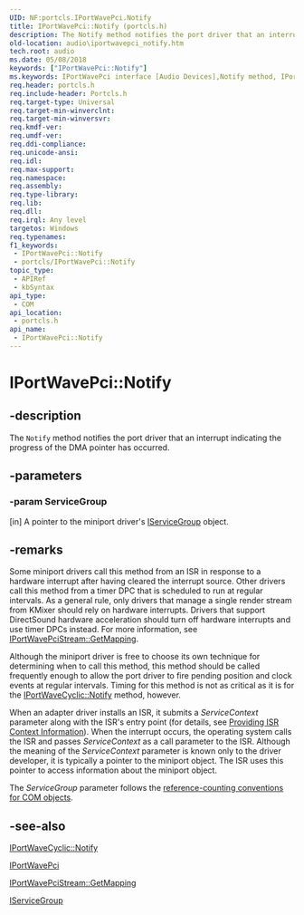 ```yaml
---
UID: NF:portcls.IPortWavePci.Notify
title: IPortWavePci::Notify (portcls.h)
description: The Notify method notifies the port driver that an interrupt indicating the progress of the DMA pointer has occurred.
old-location: audio\iportwavepci_notify.htm
tech.root: audio
ms.date: 05/08/2018
keywords: ["IPortWavePci::Notify"]
ms.keywords: IPortWavePci interface [Audio Devices],Notify method, IPortWavePci.Notify, IPortWavePci::Notify, Notify, Notify method [Audio Devices], Notify method [Audio Devices],IPortWavePci interface, audio.iportwavepci_notify, audmp-routines_5b988b85-05d1-4a66-b04d-fdd21dcf0310.xml, portcls/IPortWavePci::Notify
req.header: portcls.h
req.include-header: Portcls.h
req.target-type: Universal
req.target-min-winverclnt: 
req.target-min-winversvr: 
req.kmdf-ver: 
req.umdf-ver: 
req.ddi-compliance: 
req.unicode-ansi: 
req.idl: 
req.max-support: 
req.namespace: 
req.assembly: 
req.type-library: 
req.lib: 
req.dll: 
req.irql: Any level
targetos: Windows
req.typenames: 
f1_keywords:
 - IPortWavePci::Notify
 - portcls/IPortWavePci::Notify
topic_type:
 - APIRef
 - kbSyntax
api_type:
 - COM
api_location:
 - portcls.h
api_name:
 - IPortWavePci::Notify
---
```


# IPortWavePci::Notify


## -description

The <code>Notify</code> method notifies the port driver that an interrupt indicating the progress of the DMA pointer has occurred.

## -parameters

### -param ServiceGroup 

[in]
A pointer to the miniport driver's <a href="/windows-hardware/drivers/ddi/portcls/nn-portcls-iservicegroup">IServiceGroup</a> object.

## -remarks

Some miniport drivers call this method from an ISR in response to a hardware interrupt after having cleared the interrupt source. Other drivers call this method from a timer DPC that is scheduled to run at regular intervals. As a general rule, only drivers that manage a single render stream from KMixer should rely on hardware interrupts. Drivers that support DirectSound hardware acceleration should turn off hardware interrupts and use timer DPCs instead. For more information, see <a href="/windows-hardware/drivers/ddi/portcls/nf-portcls-iportwavepcistream-getmapping">IPortWavePciStream::GetMapping</a>.

Although the miniport driver is free to choose its own technique for determining when to call this method, this method should be called frequently enough to allow the port driver to fire pending position and clock events at regular intervals. Timing for this method is not as critical as it is for the <a href="/windows-hardware/drivers/ddi/portcls/nf-portcls-iportwavecyclic-notify">IPortWaveCyclic::Notify</a> method, however.

When an adapter driver installs an ISR, it submits a <i>ServiceContext</i> parameter along with the ISR's entry point (for details, see <a href="/windows-hardware/drivers/kernel/providing-isr-context-information">Providing ISR Context Information</a>). When the interrupt occurs, the operating system calls the ISR and passes <i>ServiceContext</i> as a call parameter to the ISR. Although the meaning of the <i>ServiceContext</i> parameter is known only to the driver developer, it is typically a pointer to the miniport object. The ISR uses this pointer to access information about the miniport object.

The <i>ServiceGroup</i> parameter follows the <a href="/windows-hardware/drivers/audio/reference-counting-conventions-for-com-objects">reference-counting conventions for COM objects</a>.

## -see-also

<a href="/windows-hardware/drivers/ddi/portcls/nf-portcls-iportwavecyclic-notify">IPortWaveCyclic::Notify</a>



<a href="/windows-hardware/drivers/ddi/portcls/nn-portcls-iportwavepci">IPortWavePci</a>



<a href="/windows-hardware/drivers/ddi/portcls/nf-portcls-iportwavepcistream-getmapping">IPortWavePciStream::GetMapping</a>



<a href="/windows-hardware/drivers/ddi/portcls/nn-portcls-iservicegroup">IServiceGroup</a>

